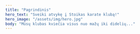 ```yaml
---
title: "Pagrindinis"
hero_text: "Sveiki atvykę į Stoikas karate klubą!"
hero_image: "/assets/img/hero.jpg"
body: "Mūsų klubas kviečia visus nuo mažų iki didelių..."
---
```

